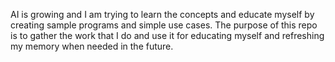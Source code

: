 AI is growing and I am trying to learn the concepts and educate myself by creating sample programs and simple use cases. The purpose of this repo is to gather the work that I do and use it for educating myself and refreshing my memory when needed in the future.
